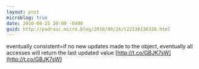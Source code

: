```yaml
---
layout: post
microblog: true
date: 2010-08-25 20:00 -0400
guid: http://padraic.micro.blog/2010/08/26/t22136136338.html
---
```

eventually consistent=if no new updates made to the object, eventually all accesses will return the last updated value [http://t.co/GBJK7sW](http://t.co/GBJK7sW)
